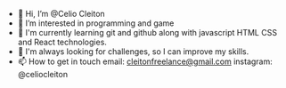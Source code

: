 - 👋 Hi, I’m @Celio Cleiton
- 👀 I’m interested in programming and game
- 🌱 I'm currently learning git and github along with javascript HTML CSS and React technologies.
- 💞️ I'm always looking for challenges, so I can improve my skills.
- 📫 How to get in touch email: cleitonfreelance@gmail.com instagram: @celiocleiton

<!---
srheizenberg/srheizenberg is a ✨ special ✨ repository because its `README.md` (this file) .
--->
